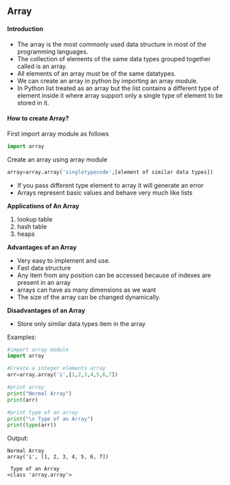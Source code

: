 ## Array

#### Introduction
- The array is the most commonly used data structure in most of the programming languages.
- The collection of elements of the same data types grouped together called is an array.
- All elements of an array must be of the same datatypes.
- We can create an array in python by importing an array module.
- In Python list treated as an array but the list contains a different type of element inside it where array support only a single type of element to be stored in it.

#### How to create Array?
First import array module as follows
```python
import array
```
Create an array using array module
```python
array=array.array('singletypecode',[element of similar data types])
```

- If you pass different type element to array it will generate an error
- Arrays represent basic values and behave very much like lists

**Applications of An Array**
 1. lookup table
 2. hash table
 3. heaps


**Advantages of an Array**
- Very easy to implement and use.
- Fast data structure
- Any item from any position can be accessed because of indexes are present in an array
- arrays can have as many dimensions as we want 
- The size of the array can be changed dynamically.

**Disadvantages of an Array**
- Store only similar data types item in the array

Examples:
```python
#import array module
import array

#Create a integer elements array
arr=array.array('i',[1,2,3,4,5,6,7])

#print array
print("Normal Array")
print(arr)

#print type of an array
print("\n Type of an Array")
print(type(arr))
```
Output:
```
Normal Array
array('i', [1, 2, 3, 4, 5, 6, 7])

 Type of an Array
<class 'array.array'>
```
